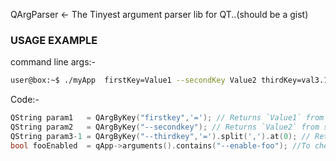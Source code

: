 QArgParser <- The Tinyest argument parser lib for QT..(should be a gist)


### USAGE EXAMPLE
command line args:-
```bash
user@box:~$ ./myApp  firstKey=Value1 --secondKey Value2 thirdKey=val3.1,val3.2,val3.3 --enable-foo
```

Code:-
```cpp
QString param1   = QArgByKey("firstkey",'='); // Returns `Value1` from first pair
QString param2   = QArgByKey("--secondkey"); // Returns `Value2` from second pair
QString param3-1 = QArgByKey("--thirdkey",'=').split(',').at(0); // Returns `val3.1`
bool fooEnabled  = qApp->arguments().contains("--enable-foo"); //To check for `--enable-foo`
```
